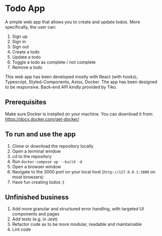 # Todo App

A simple web app that allows you to create and update todos. More specifically, the user can:
1. Sign up
2. Sign in
3. Sign out
4. Create a todo
5. Update a todo
6. Toggle a todo as complete / not complete
7. Remove a todo

This web app has been developed mostly with React (with hooks), Typescript, Styled-Components, Axios, Docker. The app has been designed to be responsive. Back-end API kindly provided by Tiko.


## Prerequisites

Make sure Docker is installed on your machine. You can download it from: 
https://docs.docker.com/get-docker/


## To run and use the app

1. Clone or download the repository locally 
2. Open a terminal window
3. cd to the repository
4. Run `docker-compose up --build -d`
5. Open a browser window
6. Navigate to the 3000 port on your local host (`http://127.0.0.1:3000` on most browsers)
7. Have fun creating todos :)

## Unfinished business

1. Add more granular and structured error handling, with targeted UI components and pages
2. Add tests (e.g. in Jest) 
3. Refactor code as to be more modular, readable and maintainable
4. Lint code
